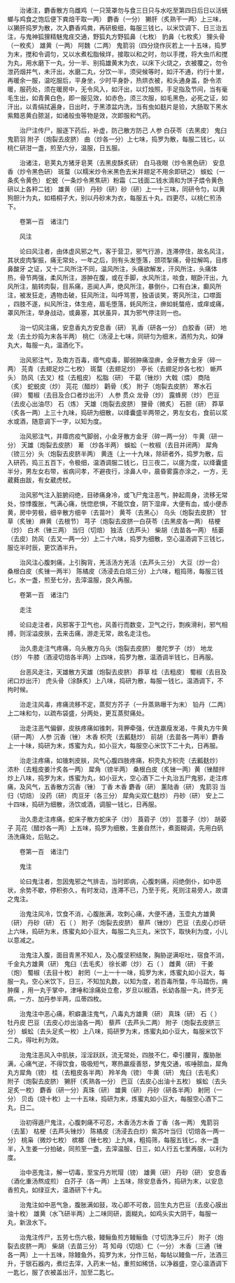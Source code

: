 <!-- { "loadSidebar": true } -->
　　治诸注，麝香散方乌雌鸡（一只笼罩勿与食三日只与水吃至第四日后日以活蜣螂与鸡食之饱后便下粪焙干取一两） 麝香（一分） 獭肝（炙熟干一两）上三味，以獭肝捣罗为散，次入麝香鸡粪，再研极细，每服三钱匕，以米饮调下、日三治五注，与鬼神狐狸精魅鬼疰交通，野狐丸方野狐鼻（七枚） 豹鼻（七枚炙） 狸头骨（一枚炙） 雄黄（一两） 阿魏（二两） 鬼箭羽（四分烧作灰若上一十五味，捣罗为末，搅和令调匀，又以水煮松脂候烊，接取以和之时，勿以手搅，将大虫爪和搅为丸，用水磨下一丸，分一半、别捣雄黄末为衣，以床下火烧之，衣被覆之，勿令泄药烟并气，未汗出，水磨二丸，分饮一半，须臾候等时，如汗不通，约行十里，再暖余一服，温吃服后，平身坐，少时平身卧，热烘衣被，和头通身盖，卧令浓暖，服药处，须在暖房中，无令风入，如汗出，以灯烛照，手足指及节间，当有毫毛生出，如青黄白色，即一服见效，如赤色，须三次服，如毛黑色，必死之证，如汗出，以青绢拭遍身，日出时，于黑漆盆内洗，当有虫如麸片是验，大肠取下黑水紫黯恶黄白脓涎，如诸般虫等物是效，次即服和气药。

　　治尸注传尸，服逐下药后，补虚，防己散方防己 人参 白茯苓（去黑皮） 鬼臼 鬼箭羽 附子（炮裂去皮脐） 曲（炒各一分）上七味，捣罗为散，每服二钱匕，以桃仁研泔一盏，煎至六分，温服，日五服。

　　治诸注，皂荚丸方猪牙皂荚（去黑皮酥炙研） 白马夜眼（炒令黑色研） 安息香（炒令黑色研） 斑蝥（以糯米炒令米黑色去米并翅足不用余即研之） 蜈蚣（一条炙令黄色） 蛇蜕（一条炒令黑焦研）粉霜（二钱面二钱水滴和为饼子煨令黄色研以上各秤二钱） 雄黄（研） 丹砂（研）砂（研）上一十三味，同研令匀，以黄狗胆汁为丸，如梧桐子大，别以丹砂末为衣，每服五十丸，四更尽，以桃仁煎汤下。

　　卷第一百　诸注门

　　风注

　　论曰风注者，由体虚风邪之气，客于营卫，邪气行游，连滞停住，故名风注，其状皮肉掣振，痛无常处，一年之后，则有头发堕落，颈项掣痛，骨拉解鸣，目疼鼻酸牙 之证，又十二风所注不同，温风所注，头痛欲解发，汗风所注，头痛体热，骨节两强，柔风所注，游肿在腹，或在手脚，水风所注，啖食，眠卧汗出，九风所注，脑转肉裂，目系痛，恶闻人声，绝风所注，暴倒仆，口有白沫，癫风所注，被发狂走，遇物击破，狂风所注，叫呼骂詈，独语谈笑，寄风所注，口噤面 ，四肢不遂，纠风所注，体生疮，眉毛堕落，蚝风所注，痹如蚝螫疮，或痒或痛，罩风所注，举身战动，或鼻塞，其状虽异，其为邪气停注则一也。

　　治一切风注痛，安息香丸方安息香（研） 乳香（研各一分） 白胶香（研） 地龙（去土炒捣为末各半两） 桃仁（汤浸上七味，同研匀为细末，酒煎为丸，如弹丸大，每服一丸，温酒化下。

　　治风邪注气，及南方百毒，瘴气疫毒，脚弱肿痛湿痹，金牙散方金牙（碎一两） 芫青（去翅足炒二七枚） 斑蝥（去翅足炒） 亭长（去翅足炒各七枚） 蜥芦头） 防风（去叉）桂（去粗皮） 松脂（研） 干葛（锉炒）大戟（煨） 商陆（炙） 蛇蜕皮（炒） 芫花（醋炒） 鹳骨（炙） 附子（炮裂去皮脐） 寒水石（碎） 蜀椒（去目及合口者炒出汗） 人参 贯众 龙骨（炒） 露蜂房（炒） 巴豆（去皮心出油尽） 石（炼） 天雄（炮裂去皮脐） 狸骨（微炙） 石胆（研） 莽草（炙各一两）上三十九味，捣研为细散，以绛囊盛半两带之，男左女右，食前以浆水或酒，随意调下一字，以知为度。

　　治风邪注气，并瘴疠疫气脚弱，小金牙散方金牙（碎一两一分） 牛黄（研一分） 天雄（炮裂去皮脐） 萆 （炒各半两） 蜈蚣（一枚椒（去目并闭两） 犀角（镑三分）头（炮裂去皮脐半两） 黄连（上一十九味，除研者外，捣罗为散，后入研药，捣三五百下，令极细，温酒调服二钱匕，日三夜二，以瘥为度，以绛囊盛半分，男左女右带，省病问孝，不避夜行，涂鼻人中，晨昏雾露亦涂之，一方，无葳蕤由跋，有女葳虎杖。

　　治风邪气注入脏腑闷绝，目碜痛身冷，或飞尸鬼注恶气，肿起周身，流移无常处，惊悸腹胀，气满心痛，恍惚悲惧，不能饮食，阴下湿痒，大便有血，或小便赤黄，房中劳极，细辛散方细辛（去苗叶） 黄芩（去黑心） 乌头（炮裂去皮脐） 甘草（炙锉） 麻黄（去根节） 芎子（炮裂去皮脐一白茯苓（去黑皮各一两） 桔梗（炒） 白术（锉三两） 当归（切焙） 独活（去芦头） 柴胡（去苗各一两） 栝蒌（去皮）防风（去叉一两一分）上二十六味，捣罗为细散，空心温酒调下三钱匕，服讫半时辰，更饮酒半升。

　　治风注心腹刺痛，上引胸背，羌活汤方羌活（去芦头三分） 大豆（炒一合） 桑根白皮（炙锉一两半） 陈橘皮（汤浸去白焙三分）上六味，粗捣筛，每服三钱匕，水一盏，煎至七分，去滓温服，良久再服。

　　卷第一百　诸注门

　　走注

　　论曰走注者，风邪客于卫气也，风善行而数变，卫气之行，剽疾滑利，邪气相搏，则淫溢皮肤，去来击痛，游走无常，故名走注也。

　　治久患走注气疼痛，乌头散方乌头（炮裂去皮脐） 曼陀罗子（炒） 地龙（炒） 牛膝（酒浸切焙各半两）上四味，捣罗为散，温酒调半钱匕，日再服。

　　台恶风走注，天雄散方天雄（炮裂去皮脐） 莽草 桂（去粗皮） 蜀椒（去目及闭口炒出汗） 虎头骨（涂酥炙）上八味，捣研为散，每服一钱匕，温酒调下，不拘时候。

　　治走注风毒，疼痛流移不定，蒸熨方芥子（一升蒸熟曝干为末） 铅丹（二两）上二味和匀，以疏布袋盛，分两处，更互蒸熨痛处。

　　治走注恶气偏僻，皮肤疼痛如锥刺，背胛牵强，伏连羸瘦发渴，牛黄丸方牛黄（研一两） 人参 沉香（锉） 木香 枳壳（去瓤麸炒） 前胡（去苗各一两半）麝香上一十味，捣研为末，炼蜜为丸，如小豆大，每服空心米饮下二十丸，日再服。

　　治走注疼痛，如锥刺皮肤，风气心腹四肢疼痛，枳壳丸方枳壳（去瓤麸炒） 浓朴（去粗皮姜汁炙各一两） 犀角（镑半两） 桑根白皮（炙锉一两）黄（锉醋拌炒上八味，捣罗为末，炼蜜为丸，如小豆大，空心酒下二十丸治五尸鬼邪，走注疼痛，及风气，五香散方沉香（锉） 丁香 木香 麝香（研） 薰陆香（研） 鬼箭羽 当归（切焙） 没药（研） 肉豆牙（各三分） 犀角尖双仁麸炒） 丹砂（研） 安上二十四味，捣研为细散，汤饮或酒，调服一钱匕，日再服。

　　治久患走注疼痛，蛇床子散方蛇床子（炒） 莨菪子（炒） 芸薹子（炒） 胡荽子 芫花（醋炒各一两）上五味，捣罗为细散，生姜自然汁，煮面糊调，先用白矾汤洗痛处，后贴之。

　　卷第一百　诸注门

　　鬼注

　　论曰鬼注者，忽因鬼邪之气排击，当时即病，心腹刺痛，闷绝倒仆，如中恶状，余势不歇，停积弥久，有时发动，连滞不已，乃至于死，死则注易旁人，故谓之鬼注。

　　治鬼注风冷，饮食不消，心腹胀满，攻刺心痛，大便不通，玉壶丸方雄黄（研） 丹砂（研） 石（ ） 附子（炮裂去皮脐） 藜芦（锉炒） 巴豆（去皮心炒研上六味，捣研为末，炼蜜丸如小豆大，每服二丸三丸，米饮下，取快利为度，小儿以意减之。

　　治鬼注入腹，面目青黑不知人，及心腹坚积结聚，胸胁逆满呕吐，宿食不消，千金丸方雄黄（研） 鬼臼（去毛炙） 徐长卿（炒） 石（ ） 雌黄（研） 干姜（炮） 蜀椒（去目十枚） 射罔（一上一十一味，捣罗为末，炼蜜丸如小豆大，每服一丸，空心米饮下，日三，不知加丸数，以知为度，若百毒所螫，牛马踏伤，痈肿瘰 ，用一丸于掌中，津唾和涂痛处立愈，岁旦以椒酒，长幼各服一丸，终岁无病，一方、加丹参半两，瓜蒂四枚。

　　治鬼注中恶心痛，积癖蛊注鬼气，八毒丸方雄黄（研） 真珠（研） 石（ ） 牡丹皮 巴豆（去皮心炒出油各一两） 藜芦（去芦头二两） 附子（炮裂去皮脐三分） 蜈蚣（去头足炙一枚）上八味，捣研罗为末，炼蜜丸如小豆大，每服米饮下二丸，得吐利为效。

　　治鬼注恶风入中肌肤，淫淫跃跃，流无常处，四肢不仁，牵引腰背，腹胁胀满，心痛气逆，不得饮食，吸吸短气，寒热羸瘦善怒，梦鬼交通，咳唾脓血，犀角丸方犀角（镑） 桂（去粗皮各半两） 羚羊角（镑） 牛黄（研） 鬼臼（去毛炙） 附子（炮裂去皮脐） 獭肝（炙熟各一分） 巴豆（去皮心出油十五枚） 蜈蚣（去头足炙一枚） 麝香（研一分）真珠（研） 雄黄（研） 丹砂（研各半两） 射罔（一分） 贝齿（烧十枚）上一十五味，捣研为末，炼蜜丸如小豆大，每服空心酒下二丸，日二。

　　治初得遁尸鬼注，心腹刺痛不可忍，木香汤方木香 丁香（各一两） 鬼箭羽（去茎） 枯梗（去芦头锉炒） 陈橘皮（汤浸去白炒）紫苏叶当归（切焙各一两一分） 桃枭（微炒七枚） 槟榔（锉七枚）上九味，粗捣筛，每服五钱匕，水一盏半，入生姜一分拍破，同煎至一盏，去滓温服、日三，如人行五七里再服，以利为度。

　　治中恶鬼注，解一切毒，至宝丹方玳瑁（镑） 雄黄（研） 丹砂（研） 安息香（酒化重汤熬成煎） 白芥子（各一两）上五味，除安息香外，捣研为末，以安息香煎丸，如绿豆大，温酒研下十丸。

　　治鬼注如中恶气急，腹胀满如鼓，攻心即不可救，回生丸方巴豆（去皮心膜出油十枚） 雄黄（水飞研半两）上二味同研，面糊丸，如鸡头实大阴干，每服一丸，新汲水下。

　　治鬼注传尸，五劳七伤六极，鳗鲡鱼煎方鳗鲡鱼（寸切洗净三斤） 附子（炮裂去皮脐一两） 柴胡（去苗三分） 芎 知母（切焙）仁（一分） 木香（三通（锉各一两）上一十五味，除鳗鱼外，捣罗为末，分作三帖，每帖以鳗鱼一斤，法酒三升，于银石器内，煮烂去滓，入药末一帖，重煎如稀饧，以净器盛，空心温酒调下一匙匕，服了衣被盖出汗，加至二匙匕。


